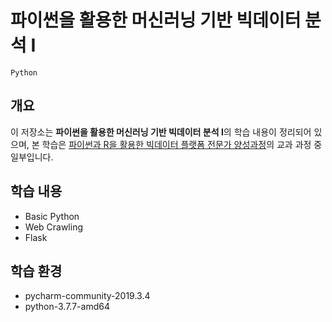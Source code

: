 # 파이썬을 활용한 머신러닝 기반 빅데이터 분석 I

`Python`

## 개요

이 저장소는 **파이썬을 활용한 머신러닝 기반 빅데이터 분석 I**의 학습 내용이 정리되어 있으며, 본 학습은 [파이썬과 R을 활용한 빅데이터 플랫폼 전문가 양성과정](https://github.com/hwahyeon/itwill-bootcamp-bigdata)의 교과 과정 중 일부입니다.

## 학습 내용
- Basic Python
- Web Crawling
- Flask

## 학습 환경
- pycharm-community-2019.3.4
- python-3.7.7-amd64
